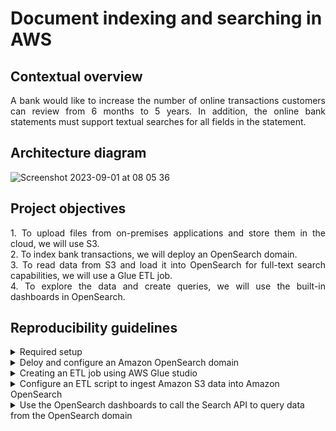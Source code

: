 # Document indexing and searching in AWS

## Contextual overview

<p align="justify">
A bank would like to increase the number of online transactions customers can review from 6 months to 5 years. In addition, the online bank statements must support textual searches for all fields in the statement.
</p>

## Architecture diagram

![Screenshot 2023-09-01 at 08 05 36](https://github.com/martins-jean/Document-Indexing-and-Searching-in-AWS/assets/118685801/80438bf1-262e-43c0-a91c-cb471b8ff669)

## Project objectives

<p align="justify">
1. To upload files from on-premises applications and store them in the cloud, we will use S3. <br>
2. To index bank transactions, we will deploy an OpenSearch domain. <br>
3. To read data from S3 and load it into OpenSearch for full-text search capabilities, we will use a Glue ETL job. <br>
4. To explore the data and create queries, we will use the built-in dashboards in OpenSearch.
</p>

## Reproducibility guidelines

<details>
  <summary>Required setup</summary>
  1. Download the "glue_to_opensearch_job.py" file locally <br>
  2. Create an ingestion bucket in S3, make sure it contains the "elasticsearch-hadoop-7.8.0.jar" file <br>
  3. In the S3 bucket, create an "input/" folder and make sure it contains the "transactions.csv.gz" file <br>
  4. Create an IAM role for AWS Glue named "NewGlueServiceRole" with permissions to access S3 for any sources, targets, scripts and temporary directories <br>
  5. Make sure you create a t3.micro EC2 instance called "SearchInstance" <br>
</details>

<details>
  <summary>Deloy and configure an Amazon OpenSearch domain</summary>
  1. Navigate to the OpenSearch console and click on "create domain", using the following configurations: <br>
  - Domain name: bank-transactions <br>
  - Domain creation method: standard create <br>
  - Templates: dev/test <br>
  - Deployment options: domain without standby <br>
  - Availability zones: 1 AZ <br>
  - Enginer options / version: 7.10 <br>
  - Data nodes / instance type: m5.large.search <br>
  - Number of nodes: 1 <br>
  - Network: public access <br>
  - Master user: create master user <br>
  - Master username: project-user <br>
  - Master password: ProjectUserD777! <br>
  - Access policy: only use fine-grained access control <br>
  - Click create at the bottom of the page to finish this step <br>
</details>

<details>
  <summary>Creating an ETL job using AWS Glue studio</summary>
  1. Open S3 and click the "elasticsearch-hadoop-7.8.0.jar" checkbox, then click "Copy S3 URI" above it to a local file on your computer <br>
  2. Click the "input/" folder and "Copy S3 URI" at the top right of the page <br>
  3. Navigate to AWS Glue Studio and create an ETL job with the following configurations: <br>
  - Create job: Spark script editor <br>
  - Options: upload and edit an existing script <br>
  - File upload: click and upload the .py file in this repository <br>
  - Click create and name the script "bank-transactions-ingestion-job" <br>
  4. Switch to the "Job Details" tab and select the following: <br>
  - IAM role: NewGlueServiceRole <br>
  - Glue version: 2.0 <br>
  - Job bookmark: disable <br>
  - Number of retries: 0 <br>
  - Under Advanced Properties, libraries / dependent JARs path paste the first S3 URI you copied and click save <br>
</details>

<details>
  <summary>Configure an ETL script to ingest Amazon S3 data into Amazon OpenSearch</summary>
  1. Navigate to the OpenSearch Service to verify the domain is now available <br>
  2. Click on the domain, copy and paste the domain endpoint locally <br>
  3. Go back to your Glue job, under Job Details / Job Parameters click add new parameter: <br>
  - Key: --es_endpoint <br>
  - Value: URL of the endpoint you copied <br>
  4. Add another parameter:
  - Key: --es_user <br>
  - Value: project-user <br>
  5. Add another parameter:
  - Key: --es_pass <br>
  - Value: ProjectUserD777! <br>
  6. Add another parameter: <br>
  - Key: --input_bucket <br>
  - Value: the S3 URI you copied for the ingestion bucket <br>
  7. Click save and run. <br>
  8. Refresh the run details page to check if your run was completed successfully <br>
</details>

<details>
  <summary>Use the OpenSearch dashboards to call the Search API to query data from the OpenSearch domain</summary>
  1. Navigate to the EC2 console and click on instances <br>
  2. Copy the Public IPv4 address of the instance you created earlier and paste it into a new browser tab <br>
  3. Type the word "credit" for example and click search to see the results <br>
  4. Navigate to the OpenSearch console and click on the domain you created <br>
  5. Click on the Kibana URL and enter the credentials you created earlier <br>
  6. Select "explore on my own" <br>
  7. Select private tenant and click confirm <br>
  8. Click "Interact with the Elasticsearch API" <br>
  9. Review the provided query example and click play, this query searches all indexes in your cluster <br>
  10. After GET type: /main-index/_search <br>
  11. Test the query written in the file "test-query.rtf" listed on this repository <br>
  12. Change the query with new keywords related to bank transactions in order to see new results <br>
</details>
